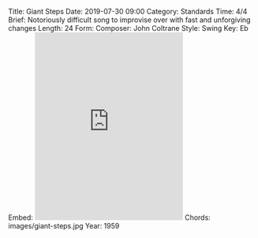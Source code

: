 Title: Giant Steps
Date: 2019-07-30 09:00
Category: Standards
Time: 4/4
Brief: Notoriously difficult song to improvise over with fast and unforgiving changes
Length: 24
Form:
Composer: John Coltrane
Style: Swing
Key: Eb
Embed: <iframe src="https://open.spotify.com/embed/playlist/5w5EhVjO7Ov3BFn6E45sgJ" width="300" height="380" frameborder="0" allowtransparency="true" allow="encrypted-media"></iframe>
Chords: images/giant-steps.jpg
Year: 1959

